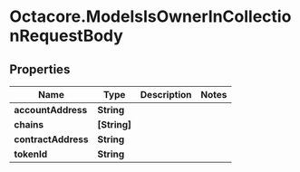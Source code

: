 # Octacore.ModelsIsOwnerInCollectionRequestBody

## Properties
Name | Type | Description | Notes
------------ | ------------- | ------------- | -------------
**accountAddress** | **String** |  | 
**chains** | **[String]** |  | 
**contractAddress** | **String** |  | 
**tokenId** | **String** |  | 


